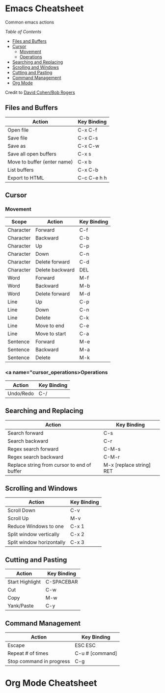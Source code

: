 
# Emacs Cheatsheet
Common emacs actions

*Table of Contents*
- [Files and Buffers](#files_buffers)
- [Cursor](#cursor)
  - [Movement](#cursor_movment)
  - [Operations](#cursor_operations)
- [Searching and Replacing](#searching)
- [Scrolling and Windows](#scrolling)
- [Cutting and Pasting](#cutting)
- [Command Management](#command_management)
- [Org Mode](#org-mode)


Credit to [David Cohen/Bob Rogers](http://www.rgrjr.com/emacs/emacs_cheat.html)

## <a name="files_buffers">Files and Buffers</a>
| Action          | Key Binding |
| ----------------| ---------- |
| Open file | C-x C-f |
| Save file | C-x C-s |
| Save as | C-x C-w |
| Save all open buffers | C-x s |
| Move to buffer (enter name) | C-x b |
| List buffers | C-x C-b |
| Export to HTML | C-c C-e h h |


## <a name="cursor">Cursor</a>

### <a name="cursor_movment">Movement</a>
| Scope | Action          | Key Binding |
| ------| ----------------| ---------- |
| Character | Forward | C-f |
| Character | Backward | C-b |
| Character | Up | C-p |
| Character | Down | C-n |
| Character | Delete forward | C-d
| Character | Delete backward | DEL |
| Word | Forward | M-f |
| Word | Backward | M-b |
| Word | Delete forward | M-d |
| Line | Up | C-p |
| Line | Down | C-n |
| Line | Delete | C-k |
| Line | Move to end | C-e |
| Line | Move to start | C-a |
| Sentence | Forward | M-e |
| Sentence | Backward | M-a |
| Sentence | Delete | M-k |

### <a name="cursor_operations>Operations</a>
| Action          | Key Binding |
| ----------------| ---------- |
| Undo/Redo | C-/ |

## <a name="searching">Searching and Replacing</a>
| Action          | Key Binding |
| ----------------| ---------- |
| Search forward | C-s |
| Search backward | C-r |
| Regex search forward | C-M-s |
| Regex search backward | C-M-r |
| Replace string from cursor to end of buffer | M-x [replace string] RET |


## <a name="scrolling">Scrolling and Windows</a>

| Action          | Key Binding |
| ----------------| ---------- |
| Scroll Down | C-v |
| Scroll Up | M-v |
| Reduce Windows to one | C-x 1 |
| Split window vertically | C-x 2 |
| Split window horizontally | C-x 3 |


## <a name="cutting">Cutting and Pasting</a>
| Action          | Key Binding |
| ----------------| ---------- |
| Start Highlight | C-SPACEBAR |
| Cut             | C-w        |
| Copy            | M-w        |
| Yank/Paste      | C-y        |

## Command Management
| Action          | Key Binding |
| ----------------| ---------- |
| Escape | ESC ESC |
| Repeat # of times | C-u # [command] |
| Stop command in progress | C-g |

# <a name="org-mode">Org Mode Cheatsheet</a>
